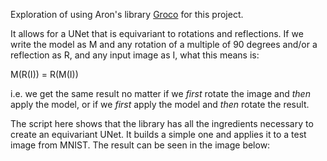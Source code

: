 Exploration of using Aron's library [Groco](https://github.com/APJansen/GroCo) for this project.

It allows for a UNet that is equivariant to rotations and reflections.
If we write the model as M and any rotation of a multiple of 90 degrees and/or a reflection as R, and any input image as I, what this means is:

M(R(I)) = R(M(I))

i.e. we get the same result no matter if we *first* rotate the image and *then* apply the model, or if we *first* apply the model and *then* rotate the result.

The script here shows that the library has all the ingredients necessary to create an equivariant UNet. It builds a simple one and applies it to a test image from MNIST.
The result can be seen in the image below:


